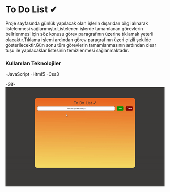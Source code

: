 <h1>To Do  List ✔</h1>

Proje sayfasında günlük yapılacak olan işlerin dışarıdan bilgi alınarak listelenmesi sağlanmıştır.Listelenen işlerde tamamlanan görevlerin belirlenmesi için söz konusu görev paragrafının üzerine tıklamak yeterli olacaktır.Tıklama işlemi ardından görev paragrafının üzeri çizili şekilde gösterilecektir.Gün sonu tüm görevlerin tamamlanmasının ardından clear tuşu ile yapılacaklar listesinin temizlenmesi sağlanmaktadır.

<h3>Kullanılan Teknolojiler</h3>
-JavaScript 
-Html5
-Css3

-Gif-
<img src="/ezgif.com-video-to-gif.gif"/>

